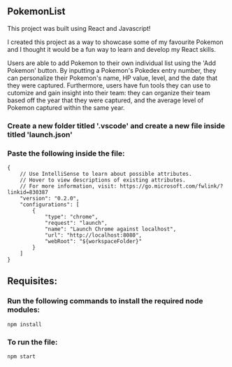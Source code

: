 ## PokemonList

This project was built using React and Javascript! 

I created this project as a way to showcase some of my favourite Pokemon and I thought it would be a fun way to learn and develop my React skills. 

Users are able to add Pokemon to their own individual list using the 'Add Pokemon' button. By inputting a Pokemon's Pokedex entry number, they can personalize their Pokemon's name, HP value, level, and the date that they were captured. Furthermore, users have fun tools they can use to cutomize and gain insight into their team: they can organize their team based off the year that they were captured, and the average level of Pokemon captured within the same year.

### Create a new folder titled '.vscode' and create a new file inside titled 'launch.json'
### Paste the following inside the file:
```
{
    // Use IntelliSense to learn about possible attributes.
    // Hover to view descriptions of existing attributes.
    // For more information, visit: https://go.microsoft.com/fwlink/?linkid=830387
    "version": "0.2.0",
    "configurations": [
        {
            "type": "chrome",
            "request": "launch",
            "name": "Launch Chrome against localhost",
            "url": "http://localhost:8080",
            "webRoot": "${workspaceFolder}"
        }
    ]
}
```
## Requisites:

### Run the following commands to install the required node modules:
```npm install```

### To run the file:
```npm start```
